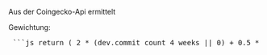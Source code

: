 Aus der Coingecko-Api ermittelt 

Gewichtung:
<pre> ```js return ( 2 * (dev.commit_count_4_weeks || 0) + 0.5 * (dev.pull_request_contributors || 0) + 0.2 * (dev.pull_requests_merged || 0) + 0.2 * (dev.closed_issues || 0) + 0.1 * (dev.stars || 0) + 0.1 * (dev.forks || 0) + 1 * (additions) ); ``` </pre>
